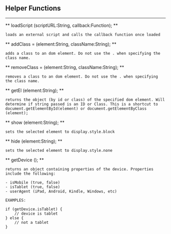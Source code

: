 ## Helper Functions

---

** loadScript (scriptURL:String, callback:Function); **

	loads an external script and calls the callback function once loaded


** addClass = (element:String, className:String); **

	adds a class to an dom element. Do not use the . when specifying the class name.


** removeClass = (element:String, className:String); **

	removes a class to an dom element. Do not use the . when specifying the class name.


** getEl (element:String); **

	returns the object (by id or class) of the specified dom element. Will determine if string passed is an ID or Class. This is a shortcut to document.getElementById(element) or document.getElementByClass (element);


** show (element:String); **

	sets the selected element to display.style.block


** hide (element:String); **

	sets the selected element to display.style.none


** getDevice (); **

	returns an object containing properties of the device. Properties include the following:
	
	- isMobile (true, false)
	- isTablet (true, false)
	- userAgent (iPad, Android, Kindle, Windows, etc)
	
	EXAMPLES:
	
	if (getDevice.isTablet) {
		// device is tablet
	} else {
		// not a tablet
	}
	
